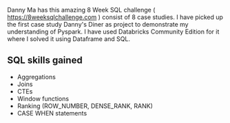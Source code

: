 Danny Ma has this amazing 8 Week SQL challenge ( https://8weeksqlchallenge.com ) consist of 8 case studies. 
I have picked up the first case study Danny's Diner as project to demonstrate my understanding of Pyspark. 
I have used Databricks Community Edition for it where I solved it using Dataframe and SQL.


## SQL skills gained
- Aggregations
- Joins
- CTEs
- Window functions
- Ranking (ROW_NUMBER, DENSE_RANK, RANK)
- CASE WHEN statements
